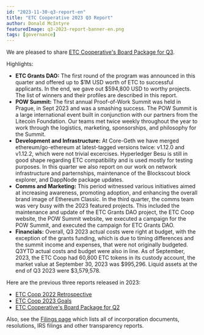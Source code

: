 ```yaml
---
id: "2023-11-30-q3-report-en"
title: "ETC Cooperative 2023 Q3 Report"
author: Donald McIntyre
featuredImage: q3-2023-report-banner-en.png
tags: [governance]
---
```


We are pleased to share [ETC Cooperative's Board Package for Q3](https://etccooperative.org/etc-cooperative-q3-2023-en.pdf).

Highlights:

 - **ETC Grants DAO:** The first round of the program was announced in this quarter and offered up to $1M USD worth of ETC to successful applicants. In the end, we gave out $594,800 USD to worthy projects. The list of winners and their profiles are described in this report.
 - **POW Summit:** The first annual Proof-of-Work Summit was held in Prague, in Sept 2023 and was a smashing success.  The POW Summit is a large international event built in conjunction with our partners from the Litecoin Foundation. Our teams met twice weekly throughout the year to work through the logistics, marketing, sponsorships, and philosophy for the Summit.
 - **Development and Infrastructure:** At Core-Geth we have merged ethereum/go-ethereum at latest-tagged versions twice: v1.12.0 and v1.12.2, which were not trivial excercises. Hyperledger Besu is still in good shape regarding ETC compatibility and is used mostly for testing purposes. In this quarter we also report on our work on network infrastructure and parternships, maintenance of the Blockscout block explorer, and DappNode package updates. 
 - **Comms and Marketing:** This period witnessed various initiatives aimed at increasing awareness, promoting adoption, and enhancing the overall brand image of Ethereum Classic. In the third quarter, the comms team was very busy with the 2023 featured projects. This included the maintenance and update of the ETC Grants DAO project, the ETC Coop website, the POW Summit website, we executed a campaign for the POW Summit, and executed the campaign for ETC Grants DAO.
 - **Financials:** Overall, Q3 2023 actual costs were right at budget, with the exception of the grants funding, which is due to timing differences and the summit income and expenses, that were not originally budgeted. Q3YTD actual costs and budget were also in line. As of September, 2023, the ETC Coop had 60,800 ETC tokens in its custody account, the market value at September 30, 2023 was $995,296. Liquid assets at the end of Q3 2023 were $3,579,578. 

Here are the previous three reports released in 2023:

- [ETC Coop 2022 Retrospective](./2023-05-18-the-etc-cooperative-2022-retrospective-report-en)
- [ETC Coop 2023 Goals](./2023-05-19-the-etc-cooperative-goals-budget-and-AGM-reports-2023-en)
- [ETC Cooperative's Board Package for Q2](https://etccooperative.org/etc-cooperative-q2-2023-en.pdf)

Also, see the [Filings page](/filings) which lists all of incorporation documents, resolutions, IRS filings and other transparency reports.
